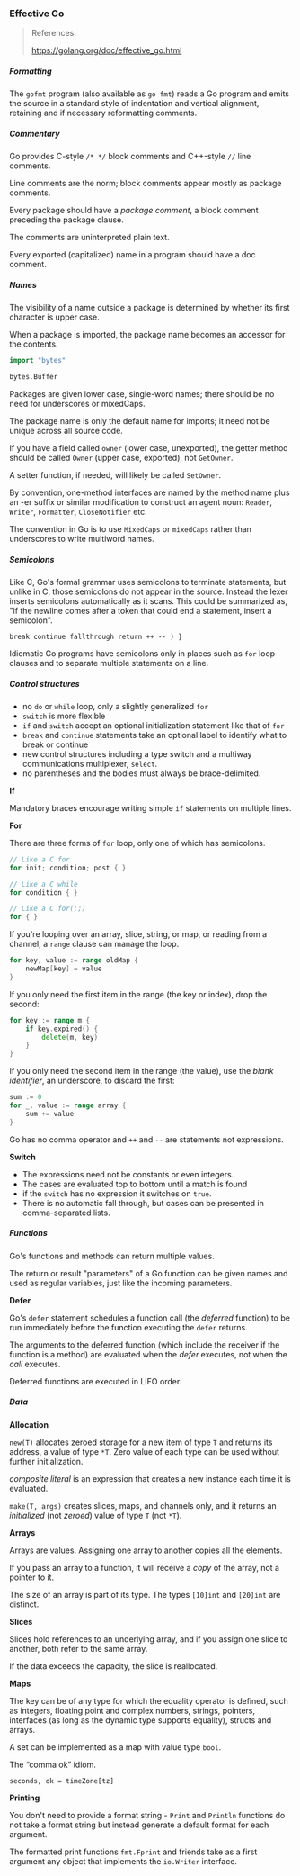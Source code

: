 ### Effective Go

> References:
>
> https://golang.org/doc/effective_go.html



##### Formatting

The `gofmt` program (also available as `go fmt`) reads a Go program and emits the source in a standard style of indentation and vertical alignment, retaining and if necessary reformatting comments.

##### Commentary

Go provides C-style `/* */` block comments and C++-style `//` line comments.

Line comments are the norm; block comments appear mostly as package comments.

Every package should have a *package comment*, a block comment preceding the package clause.

The comments are uninterpreted plain text.

Every exported (capitalized) name in a program should have a doc comment.

##### Names

The visibility of a name outside a package is determined by whether its first character is upper case.

When a package is imported, the package name becomes an accessor for the contents.

```go
import "bytes"

bytes.Buffer
```

Packages are given lower case, single-word names; there should be no need for underscores or mixedCaps.

The package name is only the default name for imports; it need not be unique across all source code.

If you have a field called `owner` (lower case, unexported), the getter method should be called `Owner` (upper case, exported), not `GetOwner`.

A setter function, if needed, will likely be called `SetOwner`.

By convention, one-method interfaces are named by the method name plus an -er suffix or similar modification to construct an agent noun: `Reader`, `Writer`, `Formatter`, `CloseNotifier` etc.

The convention in Go is to use `MixedCaps` or `mixedCaps` rather than underscores to write multiword names.

##### Semicolons

Like C, Go's formal grammar uses semicolons to terminate statements, but unlike in C, those semicolons do not appear in the source. Instead the lexer inserts semicolons automatically as it scans. This could be summarized as, "if the newline comes after a token that could end a statement, insert a semicolon".

```
break continue fallthrough return ++ -- ) }
```

Idiomatic Go programs have semicolons only in places such as `for` loop clauses and to separate multiple statements on a line.

##### Control structures

- no `do` or `while` loop, only a slightly generalized `for`
- `switch` is more flexible
- `if` and `switch` accept an optional initialization statement like that of `for`
- `break` and `continue` statements take an optional label to identify what to break or continue
- new control structures including a type switch and a multiway communications multiplexer, `select`. 
- no parentheses and the bodies must always be brace-delimited.

**If**

Mandatory braces encourage writing simple `if` statements on multiple lines. 

**For**

There are three forms of `for` loop, only one of which has semicolons.

```go
// Like a C for
for init; condition; post { }

// Like a C while
for condition { }

// Like a C for(;;)
for { }
```

If you're looping over an array, slice, string, or map, or reading from a channel, a `range` clause can manage the loop.

```go
for key, value := range oldMap {
    newMap[key] = value
}
```

If you only need the first item in the range (the key or index), drop the second:

```go
for key := range m {
    if key.expired() {
        delete(m, key)
    }
}
```

If you only need the second item in the range (the value), use the *blank identifier*, an underscore, to discard the first:

```go
sum := 0
for _, value := range array {
    sum += value
}
```

Go has no comma operator and `++` and `--` are statements not expressions.

**Switch** 

- The expressions need not be constants or even integers.
- The cases are evaluated top to bottom until a match is found
- if the `switch` has no expression it switches on `true`.
- There is no automatic fall through, but cases can be presented in comma-separated lists.

##### Functions

Go's functions and methods can return multiple values.

The return or result "parameters" of a Go function can be given names and used as regular variables, just like the incoming parameters.

**Defer**

Go's `defer` statement schedules a function call (the *deferred* function) to be run immediately before the function executing the `defer` returns.

The arguments to the deferred function (which include the receiver if the function is a method) are evaluated when the *defer* executes, not when the *call* executes.

Deferred functions are executed in LIFO order.

##### Data

**Allocation**

`new(T)` allocates zeroed storage for a new item of type `T` and returns its address, a value of type `*T`. Zero value of each type can be used without further initialization.

*composite literal* is an expression that creates a new instance each time it is evaluated.

`make(T, args)` creates slices, maps, and channels only, and it returns an *initialized* (not *zeroed*) value of type `T` (not `*T`).

**Arrays**

Arrays are values. Assigning one array to another copies all the elements.

If you pass an array to a function, it will receive a *copy* of the array, not a pointer to it.

The size of an array is part of its type.  The types `[10]int` and `[20]int` are distinct.

**Slices**

Slices hold references to an underlying array, and if you assign one slice to another, both refer to the same array.

If the data exceeds the capacity, the slice is reallocated.

**Maps**

The key can be of any type for which the equality operator is defined, such as integers, floating point and complex numbers, strings, pointers, interfaces (as long as the dynamic type supports equality), structs and arrays.

A set can be implemented as a map with value type `bool`.

The “comma ok” idiom.

```
seconds, ok = timeZone[tz]
```

**Printing**

You don't need to provide a format string - `Print` and `Println` functions do not take a format string but instead generate a default format for each argument. 

The formatted print functions `fmt.Fprint` and friends take as a first argument any object that implements the `io.Writer` interface.